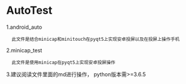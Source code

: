 # AutoTest
1.android_auto
```
  此文件是结合minicap和minitouch在pyqt5上实现安卓投屏以及在投屏上操作手机
```
2.minicap_test
```
  此文件是使用minicap在pyqt5上实现安卓投屏操作
```
3.建议阅读文件里面的md进行操作， python版本需>=3.6.5
